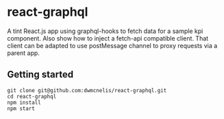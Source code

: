 # react-graphql

A tint React.js app using graphql-hooks to fetch data for a sample kpi component. Also show how to inject a fetch-api compatible client. That client can be adapted to use postMessage channel to proxy requests via a parent app.

## Getting started

```
git clone git@github.com:dwmcnelis/react-graphql.git
cd react-graphql
npm install
npm start
```